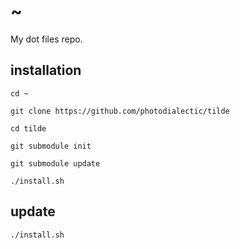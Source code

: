 # ~
My dot files repo.

## installation
`cd ~`

`git clone https://github.com/photodialectic/tilde`

`cd tilde`

`git submodule init`

`git submodule update`

`./install.sh`

## update

`./install.sh`

